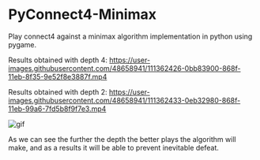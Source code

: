 # PyConnect4-Minimax
Play connect4 against a minimax algorithm implementation in python using pygame.

Results obtained with depth 4:
https://user-images.githubusercontent.com/48658941/111362426-0bb83900-868f-11eb-8f35-9e52f8e3887f.mp4

Results obtained with depth 2:
https://user-images.githubusercontent.com/48658941/111362433-0eb32980-868f-11eb-99a6-7fd5b8f9f7e3.mp4

![gif](https://user-images.githubusercontent.com/48658941/111363276-217a2e00-8690-11eb-9736-d0d6247fb427.gif)


As we can see the further the depth the better plays the algorithm will make, and as a results it will be able to prevent inevitable defeat.
